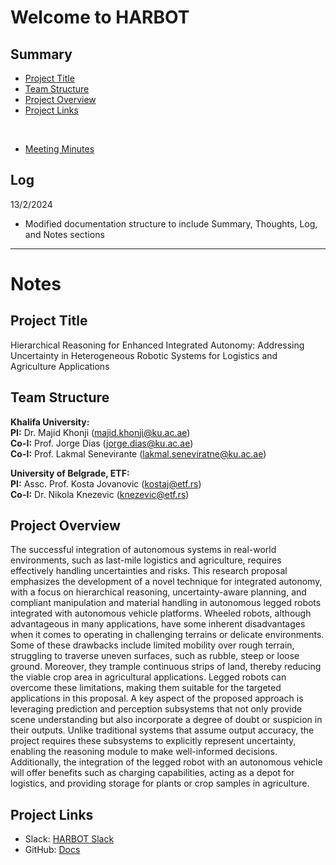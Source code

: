 # Welcome to HARBOT

## Summary

- [Project Title](#project-title)
- [Team Structure](#team-structure)
- [Project Overview](#project-overview)
- [Project Links](#project-links)

<br>

- [Meeting Minutes](./logs.md)

## Log

13/2/2024

- Modified documentation structure to include Summary, Thoughts, Log, and Notes sections

---

# Notes

## Project Title

Hierarchical Reasoning for Enhanced Integrated Autonomy: Addressing
Uncertainty in Heterogeneous Robotic Systems for Logistics and Agriculture
Applications

## Team Structure

**Khalifa University:**  
**PI:** Dr. Majid Khonji (<majid.khonji@ku.ac.ae>)  
**Co-I:** Prof. Jorge Dias (<jorge.dias@ku.ac.ae>)  
**Co-I:** Prof. Lakmal Senevirante (<lakmal.seneviratne@ku.ac.ae>)

**University of Belgrade, ETF:**  
**PI:** Assc. Prof. Kosta Jovanovic (<kostaj@etf.rs>)  
**Co-I:** Dr. Nikola Knezevic (<knezevic@etf.rs>)

## Project Overview

The successful integration of autonomous systems in real-world environments,
such as last-mile logistics and agriculture, requires effectively handling
uncertainties and risks. This research proposal emphasizes the development
of a novel technique for integrated autonomy, with a focus on hierarchical
reasoning, uncertainty-aware planning, and compliant manipulation and
material handling in autonomous legged robots integrated with autonomous
vehicle platforms. Wheeled robots, although advantageous in many
applications, have some inherent disadvantages when it comes to operating
in challenging terrains or delicate environments. Some of these drawbacks
include limited mobility over rough terrain, struggling to traverse uneven
surfaces, such as rubble, steep or loose ground. Moreover, they trample
continuous strips of land, thereby reducing the viable crop area in
agricultural applications. Legged robots can overcome these limitations,
making them suitable for the targeted applications in this proposal. A key
aspect of the proposed approach is leveraging prediction and perception
subsystems that not only provide scene understanding but also incorporate
a degree of doubt or suspicion in their outputs. Unlike traditional
systems that assume output accuracy, the project requires these subsystems
to explicitly represent uncertainty, enabling the reasoning module to make
well-informed decisions. Additionally, the integration of the legged robot
with an autonomous vehicle will offer benefits such as charging
capabilities, acting as a depot for logistics, and providing storage for
plants or crop samples in agriculture.

## Project Links

- Slack: [HARBOT Slack](harbot.slack.com)
- GitHub: [Docs](https://github.com/etfrobotics/HARBOT)
